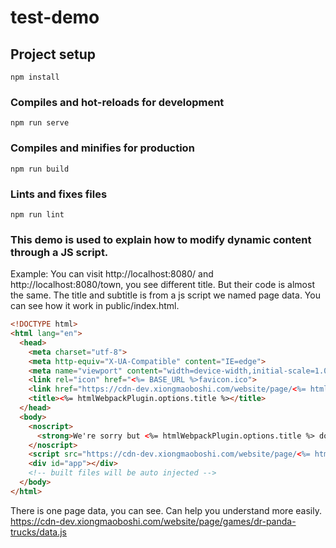 # test-demo

## Project setup
```
npm install
```

### Compiles and hot-reloads for development
```
npm run serve
```

### Compiles and minifies for production
```
npm run build
```

### Lints and fixes files
```
npm run lint
```

### This demo is used to explain how to modify dynamic content through a JS script.
Example: You can visit http://localhost:8080/ and http://localhost:8080/town, you see different title.
But their code is almost the same. The title and subtitle is from a js script we named page data.
You can see how it work in public/index.html.
```html
<!DOCTYPE html>
<html lang="en">
  <head>
    <meta charset="utf-8">
    <meta http-equiv="X-UA-Compatible" content="IE=edge">
    <meta name="viewport" content="width=device-width,initial-scale=1.0">
    <link rel="icon" href="<%= BASE_URL %>favicon.ico">
    <link href="https://cdn-dev.xiongmaoboshi.com/website/page/<%= htmlWebpackPlugin.options.data %>/data.js" rel=preload as=script>;
    <title><%= htmlWebpackPlugin.options.title %></title>
  </head>
  <body>
    <noscript>
      <strong>We're sorry but <%= htmlWebpackPlugin.options.title %> doesn't work properly without JavaScript enabled. Please enable it to continue.</strong>
    </noscript>
    <script src="https://cdn-dev.xiongmaoboshi.com/website/page/<%= htmlWebpackPlugin.options.data %>/data.js"></script>;
    <div id="app"></div>
    <!-- built files will be auto injected -->
  </body>
</html>
```

There is one page data, you can see. Can help you understand more easily.
<br>
https://cdn-dev.xiongmaoboshi.com/website/page/games/dr-panda-trucks/data.js